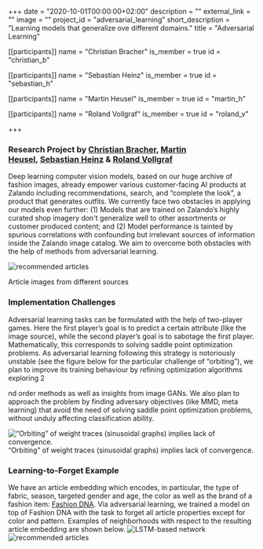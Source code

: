 +++
date = "2020-10-01T00:00:00+02:00"
description = ""
external_link = ""
image = ""
project_id = "adversarial_learning"
short_description = "Learning models that generalize ove different domains."
title = "Adversarial Learning"

[[participants]]
    name = "Christian Bracher"
    is_member = true
    id = "christian_b"

[[participants]]
    name = "Sebastian Heinz"
    is_member = true
    id = "sebastian_h"

[[participants]]
    name = "Martin Heusel"
    is_member = true
    id = "martin_h"

[[participants]]
    name = "Roland Vollgraf"
    is_member = true
    id = "roland_v"

+++


### Research Project by [Christian Bracher](/member/christian_b), [Martin Heusel](/member/martin_h), [Sebastian Heinz](/member/sebastian_h) & [Roland Vollgraf](/alumni/roland_v)

<span style="font-weight: 400;">Deep learning computer vision models, based on our huge archive of fashion images, already empower various customer-facing AI products at Zalando including recommendations, search, and “complete the look”, a product that generates outfits. We currently face two obstacles in applying our models even further: (1) Models that are trained on Zalando’s highly curated shop imagery don't generalize well to other assortments or customer produced content; and (2) Model performance is tainted by spurious correlations with confounding but irrelevant sources of information inside the Zalando image catalog. We aim to overcome both obstacles with the help of methods from adversarial learning.</span> 

![recommended articles](img/image2.png) 

Article images from different sources 

### Implementation Challenges
 <span style="font-weight: 400;">Adversarial learning tasks can be formulated with the help of two-player games. Here the first player’s goal is to predict a certain attribute (like the image source), while the second player’s goal is to sabotage the first player. Mathematically, this corresponds to solving saddle point optimization problems. As adversarial learning following this strategy is notoriously unstable (see the figure below for the particular challenge of “orbiting”), we plan to improve its training behaviour by refining optimization algorithms exploring 2</span>

<span style="font-weight: 400;">nd</span> 
<span style="font-weight: 400;">order methods as well as insights from image GANs. We also plan to approach the problem by finding adversary objectives (like MMD, meta learning) that avoid the need of solving saddle point optimization problems, without unduly affecting classification ability.</span> 

![“Orbiting” of weight traces (sinusoidal graphs) implies lack of convergence.](img/image3.png) 
“Orbiting” of weight traces (sinusoidal graphs) implies lack of convergence. 

### Learning-to-Forget Example
 <span style="font-weight: 400;">We have an article embedding which encodes, in particular, the type of fabric, season, targeted gender and age, the color as well as the brand of a fashion item:</span> [<span style="font-weight: 400;">Fashion DNA</span>](../../fashion_dna/fashion_dna)<span style="font-weight: 400;">. Via adversarial learning, we trained a model on top of Fashion DNA with the task to forget all article properties except for color and pattern. Examples of neighborhoods with respect to the resulting article embedding are shown below.</span> 
 ![LSTM-based network](img/image1.jpg) 
 ![recommended articles](img/image4.jpg)